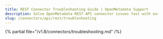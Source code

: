 ```yaml
---
title: REST Connector Troubleshooting Guide | OpenMetadata Support
description: Solve OpenMetadata REST API connector issues fast with our comprehensive troubleshooting guide. Debug common problems, error codes, and connection failures.
slug: /connectors/api/rest/troubleshooting
---
```


{% partial file="/v1.8/connectors/troubleshooting.md" /%}
